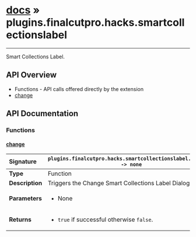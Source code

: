# [docs](index.md) » plugins.finalcutpro.hacks.smartcollectionslabel
---

Smart Collections Label.

## API Overview
* Functions - API calls offered directly by the extension
 * [change](#change)

## API Documentation

### Functions

#### [change](#change)
| <span style="float: left;">**Signature**</span> | <span style="float: left;">`plugins.finalcutpro.hacks.smartcollectionslabel.change() -> none` </span>                                                          |
| -----------------------------------------------------|---------------------------------------------------------------------------------------------------------|
| **Type**                                             | Function                                                                                         |
| **Description**                                      | Triggers the Change Smart Collections Label Dialog Boxes.                                                                                         |
| **Parameters**                                       | <ul><li>None</li></ul> |
| **Returns**                                          | <ul><li>`true` if successful otherwise `false`.</li></ul>          |

